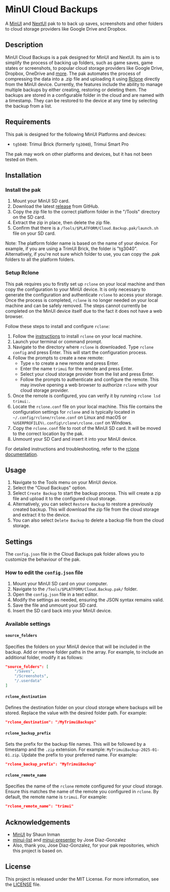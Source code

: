 # MinUI Cloud Backups

A [MinUI](https://github.com/shauninman/MinUI) and [NextUI](https://github.com/LoveRetro/NextUI) pak to to back up saves, screenshots and other folders to cloud storage providers like Google Drive and Dropbox.

## Description

MinUI Cloud Backups is a pak designed for MinUI and NextUI. Its aim is to simplify the process of backing up folders, such as game saves, game states or screenshots, to popular cloud storage providers like Google Drive, Dropbox, OneDrive and [more](https://rclone.org/overview). The pak automates the process of compressing the data into a .zip file and uploading it using [Rclone](https://rclone.org) directly from the MinUI device. Currently, the features include the ability to manage multiple backups by either creating, restoring or deleting them. The backups are stored in a configurable folder in the cloud and are named with a timestamp. They can be restored to the device at any time by selecting the backup from a list.

## Requirements

This pak is designed for the following MinUI Platforms and devices:

- `tg5040`: Trimui Brick (formerly `tg3040`), Trimui Smart Pro

The pak may work on other platforms and devices, but it has not been tested on them.

## Installation

### Install the pak

1. Mount your MinUI SD card.
2. Download the latest [release](https://github.com/ben16w/minui-cloud-backup/releases) from GitHub.
3. Copy the zip file to the correct platform folder in the "/Tools" directory on the SD card.
4. Extract the zip in place, then delete the zip file.
5. Confirm that there is a `/Tools/$PLATFORM/Cloud.Backup.pak/launch.sh` file on your SD card.

Note: The platform folder name is based on the name of your device. For example, if you are using a TrimUI Brick, the folder is "tg3040". Alternatively, if you're not sure which folder to use, you can copy the .pak folders to all the platform folders.

### Setup Rclone

This pak requires you to firstly set up `rclone` on your local machine and then copy the configuration to your MinUI device. It is only necessary to generate the configuration and authenticate `rclone` to access your storage. Once the process is completed, `rclone` is no longer needed on your local machine and can be safely removed. The steps cannot currently be completed on the MinUI device itself due to the fact it does not have a web browser.

Follow these steps to install and configure `rclone`:

1. Follow the [instructions](https://rclone.org/install/) to install `rclone` on your local machine.
2. Launch your terminal or command prompt.
3. Navigate to the directory where `rclone` is downloaded. Type `rclone config` and press Enter. This will start the configuration process.
4. Follow the prompts to create a new remote:
    - Type `n` to create a new remote and press Enter.
    - Enter the name `trimui` for the remote and press Enter.
    - Select your cloud storage provider from the list and press Enter.
    - Follow the prompts to authenticate and configure the remote. This may involve opening a web browser to authorize `rclone` with your cloud storage provider.
5. Once the remote is configured, you can verify it by running `rclone lsd trimui:`.
6. Locate the `rclone.conf` file on your local machine. This file contains the configuration settings for `rclone` and is typically located in `~/.config/rclone/rclone.conf` on Linux and macOS or `%USERPROFILE%\.config\rclone\rclone.conf` on Windows.
7. Copy the `rclone.conf` file to root of the MinUI SD card. It will be moved to the correct location by the pak.
8. Unmount your SD Card and insert it into your MinUI device.

For detailed instructions and troubleshooting, refer to the [rclone documentation](https://rclone.org/docs/).

## Usage

1. Navigate to the Tools menu on your MinUI device.
2. Select the "Cloud Backups" option.
3. Select `Create Backup` to start the backup process. This will create a zip file and upload it to the configured cloud storage.
4. Alternatively, you can select `Restore Backup` to restore a previously created backup. This will download the zip file from the cloud storage and extract it to the device.
5. You can also select `Delete Backup` to delete a backup file from the cloud storage.

## Settings

The `config.json` file in the Cloud Backups pak folder allows you to customize the behaviour of the pak.

### How to edit the `config.json` file

1. Mount your MinUI SD card on your computer.
2. Navigate to the `/Tools/$PLATFORM/Cloud.Backup.pak/` folder.
3. Open the `config.json` file in a text editor.
4. Modify the settings as needed, ensuring the JSON syntax remains valid.
5. Save the file and unmount your SD card.
6. Insert the SD card back into your MinUI device.

### Available settings

#### `source_folders`

Specifies the folders on your MinUI device that will be included in the backup. Add or remove folder paths in the array. For example, to include an additional folder, modify it as follows:

```json
"source_folders": [
    "/Saves",
    "/Screenshots",
    "/.userdata"
]
```

#### `rclone_destination`

Defines the destination folder on your cloud storage where backups will be stored. Replace the value with the desired folder path. For example:

```json
"rclone_destination": "/MyTrimuiBackups"
```

#### `rclone_backup_prefix`

Sets the prefix for the backup file names. This will be followed by a timestamp and the `.zip` extension. For example: `MyTrimuiBackup-2025-01-01.zip`. Update the prefix to your preferred name. For example:

```json
"rclone_backup_prefix": "MyTrimuiBackup"
```

#### `rclone_remote_name`

Specifies the name of the `rclone` remote configured for your cloud storage. Ensure this matches the name of the remote you configured in `rclone`. By default, the remote name is `trimui`. For example:

```json
"rclone_remote_name": "trimui"
```

## Acknowledgements

- [MinUI](https://github.com/shauninman/MinUI) by Shaun Inman
- [minui-list](https://github.com/josegonzalez/minui-list) and [minui-presenter](https://github.com/josegonzalez/minui-presenter) by Jose Diaz-Gonzalez
- Also, thank you, Jose Diaz-Gonzalez, for your pak repositories, which this project is based on.

## License

This project is released under the MIT License. For more information, see the [LICENSE](LICENSE) file.
